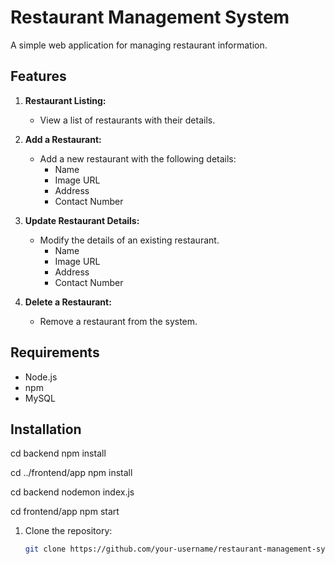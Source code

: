 # Restaurant Management System

A simple web application for managing restaurant information.

## Features

1. **Restaurant Listing:**
   - View a list of restaurants with their details.

2. **Add a Restaurant:**
   - Add a new restaurant with the following details:
     - Name
     - Image URL
     - Address
     - Contact Number

3. **Update Restaurant Details:**
   - Modify the details of an existing restaurant.
     - Name
     - Image URL
     - Address
     - Contact Number

4. **Delete a Restaurant:**
   - Remove a restaurant from the system.

## Requirements

- Node.js
- npm
- MySQL

## Installation
cd backend
npm install

cd ../frontend/app
npm install

cd backend
nodemon index.js

cd frontend/app
npm start



1. Clone the repository:

   ```bash
   git clone https://github.com/your-username/restaurant-management-system.git
